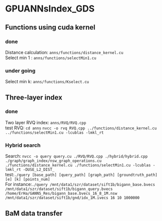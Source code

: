 # GPUANNsIndex_GDS

## Functions using cuda kernel  
### done
Distance calculation: `anns/functions/distance_kernel.cu`  
Select min 1 : `anns/functions/selectMin1.cu`  
  
### under going
Select min k: `anns/functions/Kselect.cu`  

## Three-layer index
### done
Two layer RVQ index: `anns/RVQ/RVQ.cpp`  
test RVQ: `cd anns` `nvcc -o rvq RVQ.cpp ../functions/distance_kernel.cu ../functions/selectMin1.cu -lcublas -lmkl_rt`  
  
### Hybrid search
Search: `nvcc -o query query.cu ./RVQ/RVQ.cpp ./hybrid/hybrid.cpp ./graph/graph_index/nsw_graph_operations.cu ./functions/distance_kernel.cu ./functions/selectMin1.cu -lcublas -lmkl_rt -DUSE_L2_DIST_`  
test:`./query [base_path] [query_path] [graph_path] [groundtruth_path] [e] [k] [points_num]`  
For instance:`./query /mnt/data1/szr/dataset/sift1b/bigann_base.bvecs /mnt/data1/szr/dataset/sift1b/bigann_query.bvecs /home/ErHa/GANNS_Res/bigann_base.bvecs_16_8_1M.nsw /mnt/data1/szr/dataset/sift1b/gnd/idx_1M.ivecs 16 10 1000000`
## BaM data transfer
